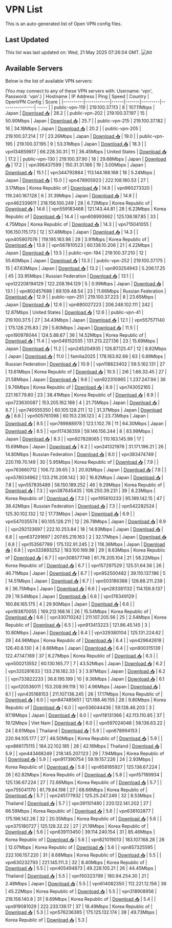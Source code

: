 # VPN List

This is an auto-generated list of Open VPN config files.

## Last Updated

This list was last updated on: Wed, 21 May 2025 07:26:04 GMT.
![Alt](https://repobeats.axiom.co/api/embed/186b98318ef1479477931607c1ad7d823f12451f.svg "Repobeats analytics image")

## Available Servers

Below is the list of available VPN servers:

(You may connect to any of these VPN servers with: Username: 'vpn', Password: 'vpn'.)
| Hostname | IP Address | Ping | Speed | Country | OpenVPN Config | Score |
|----------|------------|------|-------|---------|----------------| ----- |
| public-vpn-119 | 219.100.37.113 | 8 | 107.11Mbps | Japan | [Download 📥](./configs/server_0_JP.ovpn) | 28.2 |
| public-vpn-202 | 219.100.37.197 | 15 | 50.90Mbps | Japan | [Download 📥](./configs/server_1_JP.ovpn) | 25.7 |
| public-vpn-215 | 219.100.37.182 | 16 | 34.18Mbps | Japan | [Download 📥](./configs/server_2_JP.ovpn) | 20.2 |
| public-vpn-205 | 219.100.37.214 | 17 | 23.26Mbps | Japan | [Download 📥](./configs/server_3_JP.ovpn) | 19.0 |
| public-vpn-195 | 219.100.37.195 | 9 | 53.31Mbps | Japan | [Download 📥](./configs/server_4_JP.ovpn) | 18.3 |
| vpn134859817 | 66.228.30.31 | 11 | 36.45Mbps | United States | [Download 📥](./configs/server_5_US.ovpn) | 17.2 |
| public-vpn-130 | 219.100.37.90 | 18 | 29.68Mbps | Japan | [Download 📥](./configs/server_6_JP.ovpn) | 17.2 |
| vpn396437599 | 150.31.31.166 | 19 | 3.00Mbps | Japan | [Download 📥](./configs/server_7_JP.ovpn) | 15.1 |
| vpn344792884 | 113.144.168.168 | 18 | 5.24Mbps | Japan | [Download 📥](./configs/server_8_JP.ovpn) | 15.0 |
| vpn478905923 | 222.108.180.53 | 27 | 3.17Mbps | Korea Republic of | [Download 📥](./configs/server_9_KR.ovpn) | 14.8 |
| vpn960273320 | 119.240.167.128 | 6 | 31.39Mbps | Japan | [Download 📥](./configs/server_10_JP.ovpn) | 14.8 |
| vpn462339611 | 218.156.100.249 | 28 | 6.72Mbps | Korea Republic of | [Download 📥](./configs/server_11_KR.ovpn) | 14.6 |
| vpn559183468 | 121.143.44.81 | 28 | 6.23Mbps | Korea Republic of | [Download 📥](./configs/server_12_KR.ovpn) | 14.4 |
| vpn608993662 | 125.136.187.85 | 33 | 4.75Mbps | Korea Republic of | [Download 📥](./configs/server_13_KR.ovpn) | 14.3 |
| vpn715041055 | 106.150.115.173 | 12 | 57.48Mbps | Japan | [Download 📥](./configs/server_14_JP.ovpn) | 14.3 |
| vpn405907076 | 119.195.163.98 | 28 | 3.91Mbps | Korea Republic of | [Download 📥](./configs/server_15_KR.ovpn) | 13.8 |
| vpn567810523 | 60.138.10.206 | 21 | 4.22Mbps | Japan | [Download 📥](./configs/server_16_JP.ovpn) | 13.5 |
| public-vpn-194 | 219.100.37.210 | 12 | 55.60Mbps | Japan | [Download 📥](./configs/server_17_JP.ovpn) | 13.3 |
| public-vpn-252 | 219.100.37.175 | 15 | 47.63Mbps | Japan | [Download 📥](./configs/server_18_JP.ovpn) | 13.2 |
| vpn903254943 | 5.206.17.25 | 45 | 33.95Mbps | Russian Federation | [Download 📥](./configs/server_19_RU.ovpn) | 13.1 |
| vpn122208194129 | 122.208.194.129 | 5 | 0.99Mbps | Japan | [Download 📥](./configs/server_20_JP.ovpn) | 13.1 |
| vpn802457688 | 89.109.48.54 | 23 | 11.66Mbps | Russian Federation | [Download 📥](./configs/server_21_RU.ovpn) | 12.9 |
| public-vpn-251 | 219.100.37.223 | 8 | 23.65Mbps | Japan | [Download 📥](./configs/server_22_JP.ovpn) | 12.6 |
| vpn680027223 | 206.248.102.111 | 242 | 12.87Mbps | United States | [Download 📥](./configs/server_23_US.ovpn) | 12.6 |
| public-vpn-41 | 219.100.37.5 | 27 | 34.43Mbps | Japan | [Download 📥](./configs/server_24_JP.ovpn) | 12.1 |
| vpn557571140 | 175.128.215.83 | 29 | 5.80Mbps | Japan | [Download 📥](./configs/server_25_JP.ovpn) | 11.5 |
| vpn190978044 | 124.5.88.67 | 36 | 14.52Mbps | Korea Republic of | [Download 📥](./configs/server_26_KR.ovpn) | 11.4 |
| vpn549152035 | 131.213.227.136 | 23 | 15.69Mbps | Japan | [Download 📥](./configs/server_27_JP.ovpn) | 11.2 |
| vpn245204935 | 126.87.125.47 | 12 | 8.82Mbps | Japan | [Download 📥](./configs/server_28_JP.ovpn) | 11.0 |
| familia2025 | 178.163.92.66 | 63 | 0.89Mbps | Russian Federation | [Download 📥](./configs/server_29_RU.ovpn) | 10.9 |
| vpn118823402 | 59.5.162.131 | 27 | 13.61Mbps | Korea Republic of | [Download 📥](./configs/server_30_KR.ovpn) | 10.5 |
| 2i6 | 1.66.33.45 | 27 | 21.58Mbps | Japan | [Download 📥](./configs/server_31_JP.ovpn) | 9.6 |
| vpn922310965 | 1.237.247.94 | 36 | 9.76Mbps | Korea Republic of | [Download 📥](./configs/server_32_KR.ovpn) | 8.9 |
| vpn743052165 | 221.167.79.80 | 23 | 38.41Mbps | Korea Republic of | [Download 📥](./configs/server_33_KR.ovpn) | 8.9 |
| vpn723630087 | 153.205.162.188 | 4 | 21.75Mbps | Japan | [Download 📥](./configs/server_34_JP.ovpn) | 8.7 |
| vpn740555350 | 60.105.128.211 | 12 | 31.37Mbps | Japan | [Download 📥](./configs/server_35_JP.ovpn) | 8.6 |
| vpn505761098 | 60.153.236.123 | 4 | 23.73Mbps | Japan | [Download 📥](./configs/server_36_JP.ovpn) | 8.5 |
| vpn789888978 | 123.1.102.78 | 11 | 64.30Mbps | Japan | [Download 📥](./configs/server_37_JP.ovpn) | 8.5 |
| vpn117436359 | 59.146.156.244 | 8 | 83.99Mbps | Japan | [Download 📥](./configs/server_38_JP.ovpn) | 8.3 |
| vpn927828065 | 110.163.145.99 | 17 | 15.69Mbps | Japan | [Download 📥](./configs/server_39_JP.ovpn) | 8.2 |
| vpn241321978 | 31.171.196.21 | 26 | 14.80Mbps | Russian Federation | [Download 📥](./configs/server_40_RU.ovpn) | 8.0 |
| vpn383474749 | 220.119.70.149 | 30 | 5.95Mbps | Korea Republic of | [Download 📥](./configs/server_41_KR.ovpn) | 7.9 |
| vpn763660712 | 106.72.39.65 | 3 | 20.92Mbps | Japan | [Download 📥](./configs/server_42_JP.ovpn) | 7.8 |
| vpn578034962 | 133.218.206.142 | 30 | 16.82Mbps | Japan | [Download 📥](./configs/server_43_JP.ovpn) | 7.8 |
| vpn557835489 | 58.150.189.252 | 46 | 9.29Mbps | Korea Republic of | [Download 📥](./configs/server_44_KR.ovpn) | 7.3 |
| vpn387645435 | 106.250.39.231 | 39 | 8.23Mbps | Korea Republic of | [Download 📥](./configs/server_45_KR.ovpn) | 7.3 |
| vpn195610233 | 95.189.142.15 | 47 | 38.42Mbps | Russian Federation | [Download 📥](./configs/server_46_RU.ovpn) | 7.3 |
| vpn542282524 | 125.30.102.132 | 12 | 17.73Mbps | Japan | [Download 📥](./configs/server_47_JP.ovpn) | 6.9 |
| vpn547035574 | 60.105.128.211 | 12 | 26.78Mbps | Japan | [Download 📥](./configs/server_48_JP.ovpn) | 6.9 |
| vpn292133697 | 222.10.253.84 | 18 | 14.93Mbps | Japan | [Download 📥](./configs/server_49_JP.ovpn) | 6.8 |
| vpn637291697 | 207.65.219.163 | 2 | 32.17Mbps | Japan | [Download 📥](./configs/server_50_JP.ovpn) | 6.8 |
| vpn153567789 | 175.132.91.245 | 2 | 118.36Mbps | Japan | [Download 📥](./configs/server_51_JP.ovpn) | 6.8 |
| vpn333893252 | 183.100.169.98 | 29 | 8.63Mbps | Korea Republic of | [Download 📥](./configs/server_52_KR.ovpn) | 6.7 |
| vpn308577746 | 61.78.205.104 | 21 | 58.22Mbps | Korea Republic of | [Download 📥](./configs/server_53_KR.ovpn) | 6.7 |
| vpn157297529 | 125.51.64.56 | 26 | 46.71Mbps | Japan | [Download 📥](./configs/server_54_JP.ovpn) | 6.7 |
| vpn952500482 | 39.110.137.186 | 5 | 14.51Mbps | Japan | [Download 📥](./configs/server_55_JP.ovpn) | 6.7 |
| vpn503186388 | 126.88.211.239 | 6 | 36.75Mbps | Japan | [Download 📥](./configs/server_56_JP.ovpn) | 6.6 |
| vpn283381132 | 114.159.9.137 | 29 | 19.54Mbps | Japan | [Download 📥](./configs/server_57_JP.ovpn) | 6.6 |
| vpn176349129 | 160.86.165.175 | 4 | 29.90Mbps | Japan | [Download 📥](./configs/server_58_JP.ovpn) | 6.6 |
| vpn193870055 | 169.212.168.16 | 26 | 15.54Mbps | Korea Republic of | [Download 📥](./configs/server_59_KR.ovpn) | 6.6 |
| vpn330710242 | 211.107.205.56 | 25 | 2.54Mbps | Korea Republic of | [Download 📥](./configs/server_60_KR.ovpn) | 6.5 |
| vpn913413223 | 121.86.45.145 | 3 | 10.80Mbps | Japan | [Download 📥](./configs/server_61_JP.ovpn) | 6.4 |
| vpn329380104 | 125.131.224.62 | 29 | 44.96Mbps | Korea Republic of | [Download 📥](./configs/server_62_KR.ovpn) | 6.4 |
| vpn429642618 | 126.40.8.130 | 4 | 8.66Mbps | Japan | [Download 📥](./configs/server_63_JP.ovpn) | 6.4 |
| vpn800315139 | 122.47.147.169 | 37 | 6.27Mbps | Korea Republic of | [Download 📥](./configs/server_64_KR.ovpn) | 6.3 |
| vpn500213552 | 60.130.165.77 | 7 | 43.52Mbps | Japan | [Download 📥](./configs/server_65_JP.ovpn) | 6.2 |
| vpn320281633 | 133.218.182.33 | 3 | 3.97Mbps | Japan | [Download 📥](./configs/server_66_JP.ovpn) | 6.2 |
| vpn733822233 | 36.8.195.199 | 10 | 9.36Mbps | Japan | [Download 📥](./configs/server_67_JP.ovpn) | 6.1 |
| vpn120536011 | 153.208.99.119 | 10 | 4.96Mbps | Japan | [Download 📥](./configs/server_68_JP.ovpn) | 6.1 |
| vpn435188153 | 211.107.136.245 | 26 | 17.17Mbps | Korea Republic of | [Download 📥](./configs/server_69_KR.ovpn) | 6.0 |
| vpn847485651 | 121.168.46.155 | 28 | 9.80Mbps | Korea Republic of | [Download 📥](./configs/server_70_KR.ovpn) | 6.0 |
| vpn536044436 | 59.138.46.203 | 3 | 97.19Mbps | Japan | [Download 📥](./configs/server_71_JP.ovpn) | 6.0 |
| vpn118131366 | 42.113.110.85 | 37 | 19.12Mbps | Viet Nam | [Download 📥](./configs/server_72_VN.ovpn) | 6.0 |
| vpn597024046 | 58.136.63.22 | 24 | 8.61Mbps | Thailand | [Download 📥](./configs/server_73_TH.ovpn) | 5.9 |
| vpn678994153 | 220.94.105.177 | 27 | 46.50Mbps | Korea Republic of | [Download 📥](./configs/server_74_KR.ovpn) | 5.9 |
| vpn866175115 | 184.22.102.185 | 28 | 42.16Mbps | Thailand | [Download 📥](./configs/server_75_TH.ovpn) | 5.9 |
| vpn443468249 | 218.145.207.123 | 29 | 7.94Mbps | Korea Republic of | [Download 📥](./configs/server_76_KR.ovpn) | 5.9 |
| vpn917390754 | 59.19.157.226 | 24 | 2.93Mbps | Korea Republic of | [Download 📥](./configs/server_77_KR.ovpn) | 5.8 |
| vpn658185927 | 125.136.67.224 | 26 | 62.82Mbps | Korea Republic of | [Download 📥](./configs/server_78_KR.ovpn) | 5.8 |
| vpn157189934 | 125.136.67.224 | 27 | 72.66Mbps | Korea Republic of | [Download 📥](./configs/server_79_KR.ovpn) | 5.7 |
| vpn755041170 | 61.79.84.198 | 27 | 68.66Mbps | Korea Republic of | [Download 📥](./configs/server_80_KR.ovpn) | 5.7 |
| vpn245177932 | 125.25.247.249 | 32 | 8.53Mbps | Thailand | [Download 📥](./configs/server_81_TH.ovpn) | 5.7 |
| vpn391101480 | 220.122.141.202 | 27 | 66.59Mbps | Korea Republic of | [Download 📥](./configs/server_82_KR.ovpn) | 5.6 |
| vpn638102877 | 175.196.142.26 | 32 | 20.35Mbps | Korea Republic of | [Download 📥](./configs/server_83_KR.ovpn) | 5.6 |
| vpn375180727 | 125.128.32.22 | 27 | 21.19Mbps | Korea Republic of | [Download 📥](./configs/server_84_KR.ovpn) | 5.6 |
| vpn639113450 | 39.114.240.154 | 31 | 85.46Mbps | Korea Republic of | [Download 📥](./configs/server_85_KR.ovpn) | 5.6 |
| vpn821019013 | 183.107.168.28 | 26 | 12.07Mbps | Korea Republic of | [Download 📥](./configs/server_86_KR.ovpn) | 5.6 |
| vpn857325595 | 222.106.157.220 | 31 | 8.68Mbps | Korea Republic of | [Download 📥](./configs/server_87_KR.ovpn) | 5.5 |
| vpn630232793 | 221.145.111.3 | 32 | 8.40Mbps | Korea Republic of | [Download 📥](./configs/server_88_KR.ovpn) | 5.5 |
| vpn405494873 | 49.228.105.21 | 26 | 44.45Mbps | Thailand | [Download 📥](./configs/server_89_TH.ovpn) | 5.5 |
| vpn150323799 | 180.94.254.30 | 21 | 2.48Mbps | Japan | [Download 📥](./configs/server_90_JP.ovpn) | 5.5 |
| vpn614082350 | 112.221.12.156 | 36 | 45.22Mbps | Korea Republic of | [Download 📥](./configs/server_91_KR.ovpn) | 5.5 |
| vpn318908956 | 218.158.140.8 | 31 | 9.69Mbps | Korea Republic of | [Download 📥](./configs/server_92_KR.ovpn) | 5.4 |
| vpn919081029 | 222.233.139.17 | 37 | 18.49Mbps | Korea Republic of | [Download 📥](./configs/server_93_KR.ovpn) | 5.3 |
| vpn576236365 | 175.125.132.174 | 38 | 49.73Mbps | Korea Republic of | [Download 📥](./configs/server_94_KR.ovpn) | 5.3 |
